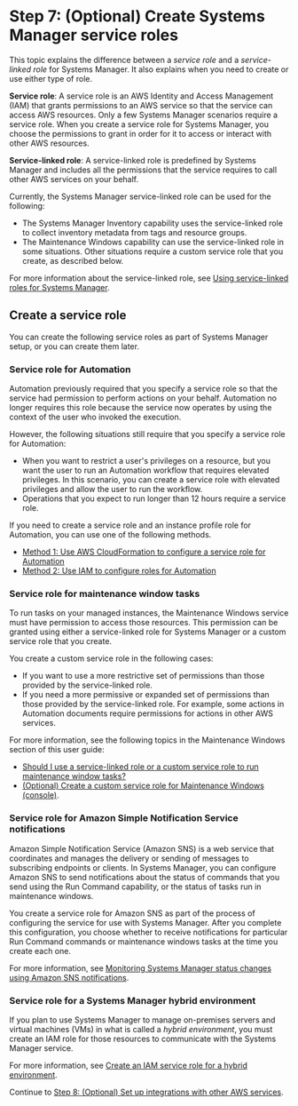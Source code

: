 # Step 7: \(Optional\) Create Systems Manager service roles<a name="setup-service-role"></a>

This topic explains the difference between a *service role* and a *service\-linked role* for Systems Manager\. It also explains when you need to create or use either type of role\.

**Service role**: A service role is an AWS Identity and Access Management \(IAM\) that grants permissions to an AWS service so that the service can access AWS resources\. Only a few Systems Manager scenarios require a service role\. When you create a service role for Systems Manager, you choose the permissions to grant in order for it to access or interact with other AWS resources\.

**Service\-linked role**: A service\-linked role is predefined by Systems Manager and includes all the permissions that the service requires to call other AWS services on your behalf\.

Currently, the Systems Manager service\-linked role can be used for the following:
+ The Systems Manager Inventory capability uses the service\-linked role to collect inventory metadata from tags and resource groups\.
+ The Maintenance Windows capability can use the service\-linked role in some situations\. Other situations require a custom service role that you create, as described below\.

For more information about the service\-linked role, see [Using service\-linked roles for Systems Manager](using-service-linked-roles.md)\.

## Create a service role<a name="setup-service-role-create"></a>

You can create the following service roles as part of Systems Manager setup, or you can create them later\.

### Service role for Automation<a name="setup-service-role-create-automation"></a>

Automation previously required that you specify a service role so that the service had permission to perform actions on your behalf\. Automation no longer requires this role because the service now operates by using the context of the user who invoked the execution\. 

However, the following situations still require that you specify a service role for Automation:
+ When you want to restrict a user's privileges on a resource, but you want the user to run an Automation workflow that requires elevated privileges\. In this scenario, you can create a service role with elevated privileges and allow the user to run the workflow\.
+ Operations that you expect to run longer than 12 hours require a service role\.

If you need to create a service role and an instance profile role for Automation, you can use one of the following methods\.
+ [Method 1: Use AWS CloudFormation to configure a service role for Automation](automation-cf.md)
+ [Method 2: Use IAM to configure roles for Automation](automation-permissions.md)

### Service role for maintenance window tasks<a name="setup-service-role-create-mw-tasks"></a>

To run tasks on your managed instances, the Maintenance Windows service must have permission to access those resources\. This permission can be granted using either a service\-linked role for Systems Manager or a custom service role that you create\.

You create a custom service role in the following cases: 
+ If you want to use a more restrictive set of permissions than those provided by the service\-linked role\.
+ If you need a more permissive or expanded set of permissions than those provided by the service\-linked role\. For example, some actions in Automation documents require permissions for actions in other AWS services\.

For more information, see the following topics in the Maintenance Windows section of this user guide:
+  [Should I use a service\-linked role or a custom service role to run maintenance window tasks?](sysman-maintenance-permissions.md#maintenance-window-tasks-service-role) 
+  [\(Optional\) Create a custom service role for Maintenance Windows \(console\)](sysman-maintenance-perm-console.md#sysman-maintenance-role)\.

### Service role for Amazon Simple Notification Service notifications<a name="setup-service-role-create-sns"></a>

Amazon Simple Notification Service \(Amazon SNS\) is a web service that coordinates and manages the delivery or sending of messages to subscribing endpoints or clients\. In Systems Manager, you can configure Amazon SNS to send notifications about the status of commands that you send using the Run Command capability, or the status of tasks run in maintenance windows\.

You create a service role for Amazon SNS as part of the process of configuring the service for use with Systems Manager\. After you complete this configuration, you choose whether to receive notifications for particular Run Command commands or maintenance windows tasks at the time you create each one\. 

For more information, see [Monitoring Systems Manager status changes using Amazon SNS notifications](monitoring-sns-notifications.md)\. 

### Service role for a Systems Manager hybrid environment<a name="setup-service-role-hybrid-environment"></a>

If you plan to use Systems Manager to manage on\-premises servers and virtual machines \(VMs\) in what is called a *hybrid environment*, you must create an IAM role for those resources to communicate with the Systems Manager service\.

For more information, see [Create an IAM service role for a hybrid environment](sysman-service-role.md)\. 

Continue to [Step 8: \(Optional\) Set up integrations with other AWS services](setup-integrations.md)\.
